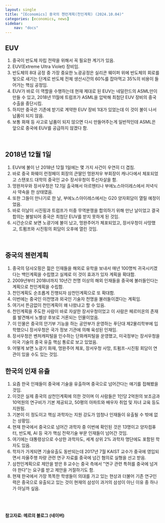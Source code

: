 ```yaml
---
layout: single
title: "[Economics] 중국의 첸런계획(천인계획) (2024.10.04)"
categories: [economics, news]
sidebar:
    nav: "docs"
---
```


## EUV
1. 중국이 반도체 자립 전략을 위해서 꼭 필요한 계기가 있음.
1. EUV(Extreme Ultra Violet) 장비임.
1. 반도체의 8대 공정 중 가장 중요한 노광공정은 실리콘 웨이퍼 위에 반도체의 회로를 빛으로 새기는 단계로 반도체 전체 생산시간의 60%를 잡아먹고 35%의 비용이 들어가는 핵심 공정임.
1. EUV가 바로 이 역할을 수행하는데 현재 제대로 된 EUV는 네덜란드의 ASML만이 만들 수 있고, 2018년 11월에 트럼프가 ASML을 압박해 최첨단 EUV 장비의 중국 수출을 중단시킴.
1. 하지만 중국은 기존에 받기로 계약한 EUV 장비 1대가 있었는데 이 것이 불이 나서 납품이 되지 않음.
1. 보통 화재 등 사고로 납품이 되지 않으면 다시 만들어주는게 일반적인데 ASML은 앞으로 중국에 EUV를 공급하지 않겠다 함. 

<br/>

## 2018년 12월 1일
1. EUV에 불이 난 2018년 12월 1일에는 몇 가지 사건이 우연히 더 겹침.
1. 바로 중국 화웨이 런정페이 회장의 큰딸인 멍완저우 부회장이 캐나다에서 체포되었고 스탠포드 대학의 중국인 교수 장서우청이 투신자살을 함.
1. 멍완저우와 장서우청은 12.1일 출국해서 아르헨티나 부에노스아이레스에서 저녁식사 약속을 한 상태였음.
1. 또한 그들이 만나기로 한 날, 부에노스아이레스에서는 G20 양자회담이 열릴 예정이었음.
1. 바로 이날이 시진핑과 트럼프가 미중 무역분쟁을 합의하기 위해 만난 날이었고 결국 합의는 불발되어 중국은 최첨단 EUV를 받지 못하게 된 것임.
1. 시간순으로 보면 노광기에 불이 났고, 멍완주어가 체포되었고, 장서우청이 사망했고, 트펌프와 시진핑의 회담이 오후에 열린 것임.

<br/>

## 중국의 첸런계획
1. 중국의 덩샤오핑은 젊은 인재들을 해외로 유학을 보내서 매년 100명씩 귀국시키겠다는 백인계획을 수립했고 실제로 이 것이 효과가 있자 계획을 확대함.
1. 2009년부터 2018녀까지 10년간 천명 이상의 해외 인재들을 중국에 불러들인다는 계획으로 천인계획을 수립함.
1. 천인계획도 순조롭게 진행되자 삼천인계획으로 또 확대함.
1. 이번에는 중국인 이천명과 외국인 기술자 천명을 불러들이겠다는 계획임.
1. 여기서 뜬금없이 천인계획이 왜 나왔냐고 할 수 있음.
1. 천인계획을 주도한 사람이 바로 자살한 장서우청이었고 이 사람은 페르미온의 존재를 발견해서 노벨상 후보로 거론되는 인물이었음.
1. 이 인물은 중국의 안기부 기능을 하는 공안부가 운영하는 푸단대 제2물리학부에 입학했으니 장서우청은 국가 정보 기관에 의해 육성된 인재임.
1. 장서우청은 벤처캐피털을 인수하는 단화캐피털을 운영했고, 미국정부는 장서우청을 미국 기술의 중국 유출 핵심 통로로 보고 있었음.
1. 어떻게 보면 노광기 화재, 멍완주어 체포, 장서우청 사망, 트펌프-시진핑 회담이 연관이 있을 수도 있는 것임.

## 한국의 인재 유츌
1. 요즘 한국 인재들이 중국에 기술을 유출하며 중국으로 넘어간다는 얘기를 접해봤을 것임.
1. 이것은 실제 중국의 삼천인계획에 의한 것이며 이 사람들은 1인당 2억원의 보조금과 10억원의 연구비가 기본 제공되고, 50평의 아파트와 배우자 취업 및 자녀 교육 등도 지원됨.
1. 기본이 이 정도이고 핵심 과학자는 지원 강도가 엄청나 인재들이 유출될 수 밖에 없는 상황임.
1. 현재 한국에서 중국으로 넘어간 과학자 중 이번에 확인된 것은 13명이고 양자컴퓨터, 반도체, AI 등 국가 핵심 전략기술 부문 인재들이 넘어간 것임.
1. 여기에는 대통령상으로 수상한 과학자도, 세계 상위 2% 과학자 명단에도 포함된 학자도 있음.
1. 학자가 가게되면 기술유출도 동반되는데 2017년 7월 KAIST 교수가 중국에 영입되면서 자율주행 차량 관련 연구 자료를 중국에 넘긴 혐의로 실형을 선고 받음.
1. 삼천인계획으로 제안을 받은 B 교수는 중국 측에서 "연구 관련 특허를 중국에 넘겨야 한다"는 요구를 받고 제안을 거절하기도 함.
1. 현재 한국에서 가장 똑똑한 학생들이 의대를 가고 있는 현상과 더불어 기존 연구인력은 중국으로 유출되고 있는 것이 현재의 삼성이 과거의 삼성이 아닌 이유 중 하나가 아닐까 싶음. 


<br/>
<br/>

#### 참고자료: 메르의 블로그 (네이버) 